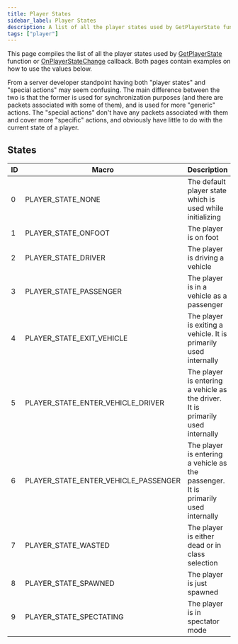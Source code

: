 ```yaml
---
title: Player States
sidebar_label: Player States
description: A list of all the player states used by GetPlayerState function or OnPlayerStateChange callback.
tags: ["player"]
---
```


This page compiles the list of all the player states used by [GetPlayerState](../functions/GetPlayerState) function or [OnPlayerStateChange](../callbacks/OnPlayerStateChange) callback. Both pages contain examples on how to use the values below.

From a server developer standpoint having both "player states" and "special actions" may seem confusing. The main difference between the two is that the former is used for synchronization purposes (and there are packets associated with some of them), and is used for more "generic" actions. The "special actions" don't have any packets associated with them and cover more "specific" actions, and obviously have little to do with the current state of a player.

## States

| ID  | Macro                                | Description                          |
| --- | ------------------------------------ | ------------------------------------ |
| 0   | PLAYER_STATE_NONE                    | The default player state which is used while initializing           |
| 1   | PLAYER_STATE_ONFOOT                  | The player is on foot                    |
| 2   | PLAYER_STATE_DRIVER                  | The player is driving a vehicle    |
| 3   | PLAYER_STATE_PASSENGER               | The player is in a vehicle as a passenger     |
| 4   | PLAYER_STATE_EXIT_VEHICLE            | The player is exiting a vehicle. It is primarily used internally               |
| 5   | PLAYER_STATE_ENTER_VEHICLE_DRIVER    | The player is entering a vehicle as the driver. It is primarily used internally    |
| 6   | PLAYER_STATE_ENTER_VEHICLE_PASSENGER | The player is entering a vehicle as the passenger. It is primarily used internally |
| 7   | PLAYER_STATE_WASTED                  | The player is either dead or in class selection |
| 8   | PLAYER_STATE_SPAWNED                 | The player is just spawned                    |
| 9   | PLAYER_STATE_SPECTATING              | The player is in spectator mode                 |
